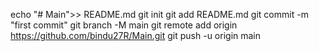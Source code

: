 echo "# Main">> README.md
git init
git add README.md
git commit -m "first commit"
git branch -M main
git remote add origin https://github.com/bindu27R/Main.git
git push -u origin main
